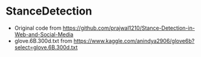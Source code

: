 # StanceDetection
* Original code from https://github.com/prajwal1210/Stance-Detection-in-Web-and-Social-Media
* glove.6B.300d.txt from https://www.kaggle.com/anindya2906/glove6b?select=glove.6B.300d.txt
